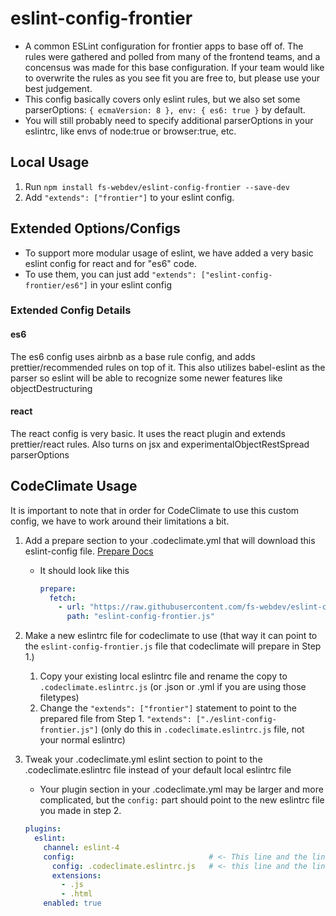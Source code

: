 # eslint-config-frontier

* A common ESLint configuration for frontier apps to base off of. The rules were gathered and polled from
  many of the frontend teams, and a concensus was made for this base configuration. If your team would
  like to overwrite the rules as you see fit you are free to, but please use your best judgement.
* This config basically covers only eslint rules, but we also set some parserOptions: `{ ecmaVersion: 8 }, env: { es6: true }` by default.
* You will still probably need to specify additional parserOptions in your eslintrc, like envs of node:true or browser:true, etc.

## Local Usage

1.  Run `npm install fs-webdev/eslint-config-frontier --save-dev`
2.  Add `"extends": ["frontier"]` to your eslint config.

## Extended Options/Configs

* To support more modular usage of eslint, we have added a very basic eslint config for react and for "es6" code.
* To use them, you can just add `"extends": ["eslint-config-frontier/es6"]` in your eslint config

### Extended Config Details

#### es6
The es6 config uses airbnb as a base rule config, and adds prettier/recommended rules on top of it. This also utilizes babel-eslint as the parser
so eslint will be able to recognize some newer features like objectDestructuring

#### react
The react config is very basic. It uses the react plugin and extends prettier/react rules.
Also turns on jsx and experimentalObjectRestSpread parserOptions

## CodeClimate Usage

It is important to note that in order for CodeClimate to use this custom config, we have to work around their limitations a bit.

1.  Add a prepare section to your .codeclimate.yml that will download this eslint-config file. [Prepare Docs](https://docs.codeclimate.com/docs/configuring-the-prepare-step)
    * It should look like this
      ```yaml
      prepare:
        fetch:
          - url: "https://raw.githubusercontent.com/fs-webdev/eslint-config-frontier/master/index.js"
            path: "eslint-config-frontier.js"
      ```
2.  Make a new eslintrc file for codeclimate to use (that way it can point to the `eslint-config-frontier.js` file that codeclimate will prepare in Step 1.)

    1.  Copy your existing local eslintrc file and rename the copy to `.codeclimate.eslintrc.js` (or .json or .yml if you are using those filetypes)
    2.  Change the `"extends": ["frontier"]` statement to point to the prepared file from Step 1. `"extends": ["./eslint-config-frontier.js"]`
        (only do this in `.codeclimate.eslintrc.js` file, not your normal eslintrc)

3.  Tweak your .codeclimate.yml eslint section to point to the .codeclimate.eslintrc file instead of your default local eslintrc file
    * Your plugin section in your .codeclimate.yml may be larger and more complicated, but the `config:` part should point to the new eslintrc file you made in step 2.
    ```yaml
    plugins:
      eslint:
        channel: eslint-4
        config:                              # <- This line and the line below it are the important lines to add/tweak
          config: .codeclimate.eslintrc.js   # <- this line and the line above it are the important lines to add/tweak
          extensions:
            - .js
            - .html
        enabled: true
    ```
